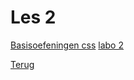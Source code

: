 # Les 2

[Basisoefeningen css](./Les2/Basisoefening_css.md)
[labo 2](./Les2/Labo2.md)

[Terug](../Vakken/Web-technology.md)